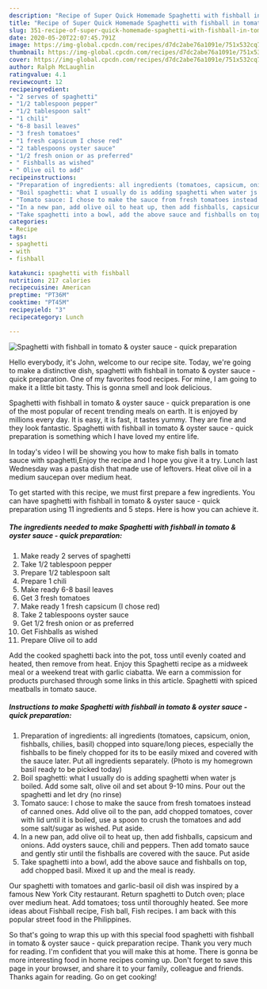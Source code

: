 ```yaml
---
description: "Recipe of Super Quick Homemade Spaghetti with fishball in tomato &amp;amp; oyster sauce - quick preparation"
title: "Recipe of Super Quick Homemade Spaghetti with fishball in tomato &amp;amp; oyster sauce - quick preparation"
slug: 351-recipe-of-super-quick-homemade-spaghetti-with-fishball-in-tomato-and-amp-oyster-sauce-quick-preparation
date: 2020-05-20T22:07:45.791Z
image: https://img-global.cpcdn.com/recipes/d7dc2abe76a1091e/751x532cq70/spaghetti-with-fishball-in-tomato-oyster-sauce-quick-preparation-recipe-main-photo.jpg
thumbnail: https://img-global.cpcdn.com/recipes/d7dc2abe76a1091e/751x532cq70/spaghetti-with-fishball-in-tomato-oyster-sauce-quick-preparation-recipe-main-photo.jpg
cover: https://img-global.cpcdn.com/recipes/d7dc2abe76a1091e/751x532cq70/spaghetti-with-fishball-in-tomato-oyster-sauce-quick-preparation-recipe-main-photo.jpg
author: Ralph McLaughlin
ratingvalue: 4.1
reviewcount: 12
recipeingredient:
- "2 serves of spaghetti"
- "1/2 tablespoon pepper"
- "1/2 tablespoon salt"
- "1 chili"
- "6-8 basil leaves"
- "3 fresh tomatoes"
- "1 fresh capsicum I chose red"
- "2 tablespoons oyster sauce"
- "1/2 fresh onion or as preferred"
- " Fishballs as wished"
- " Olive oil to add"
recipeinstructions:
- "Preparation of ingredients: all ingredients (tomatoes, capsicum, onion, fishballs, chilies, basil) chopped into square/long pieces, especially the fishballs to be finely chopped for its to be easily mixed and covered with the sauce later. Put all ingredients separately. (Photo is my homegrown basil ready to be picked today)"
- "Boil spaghetti: what I usually do is adding spaghetti when water js boiled. Add some salt, olive oil and set about 9-10 mins. Pour out the spaghetti and let dry (no rinse)"
- "Tomato sauce: I chose to make the sauce from fresh tomatoes instead of canned ones. Add olive oil to the pan, add chopped tomatoes, cover with lid until it is boiled, use a spoon to crush the tomatoes and add some salt/sugar as wished. Put aside."
- "In a new pan, add olive oil to heat up, then add fishballs, capsicum and onions. Add oysters sauce, chili and peppers. Then add tomato sauce and gently stir until the fishballs are covered with the sauce. Put aside"
- "Take spaghetti into a bowl, add the above sauce and fishballs on top, add chopped basil. Mixed it up and the meal is ready."
categories:
- Recipe
tags:
- spaghetti
- with
- fishball

katakunci: spaghetti with fishball 
nutrition: 217 calories
recipecuisine: American
preptime: "PT36M"
cooktime: "PT45M"
recipeyield: "3"
recipecategory: Lunch

---
```



![Spaghetti with fishball in tomato &amp; oyster sauce - quick preparation](https://img-global.cpcdn.com/recipes/d7dc2abe76a1091e/751x532cq70/spaghetti-with-fishball-in-tomato-oyster-sauce-quick-preparation-recipe-main-photo.jpg)

Hello everybody, it's John, welcome to our recipe site. Today, we're going to make a distinctive dish, spaghetti with fishball in tomato &amp; oyster sauce - quick preparation. One of my favorites food recipes. For mine, I am going to make it a little bit tasty. This is gonna smell and look delicious.

Spaghetti with fishball in tomato &amp; oyster sauce - quick preparation is one of the most popular of recent trending meals on earth. It is enjoyed by millions every day. It is easy, it is fast, it tastes yummy. They are fine and they look fantastic. Spaghetti with fishball in tomato &amp; oyster sauce - quick preparation is something which I have loved my entire life.

In today&#39;s video I will be showing you how to make fish balls in tomato sauce with spaghetti,Enjoy the recipe and I hope you give it a try. Lunch last Wednesday was a pasta dish that made use of leftovers. Heat olive oil in a medium saucepan over medium heat.


To get started with this recipe, we must first prepare a few ingredients. You can have spaghetti with fishball in tomato &amp; oyster sauce - quick preparation using 11 ingredients and 5 steps. Here is how you can achieve it.

<!--inarticleads1-->

##### The ingredients needed to make Spaghetti with fishball in tomato &amp; oyster sauce - quick preparation:

1. Make ready 2 serves of spaghetti
1. Take 1/2 tablespoon pepper
1. Prepare 1/2 tablespoon salt
1. Prepare 1 chili
1. Make ready 6-8 basil leaves
1. Get 3 fresh tomatoes
1. Make ready 1 fresh capsicum (I chose red)
1. Take 2 tablespoons oyster sauce
1. Get 1/2 fresh onion or as preferred
1. Get  Fishballs as wished
1. Prepare  Olive oil to add


Add the cooked spaghetti back into the pot, toss until evenly coated and heated, then remove from heat. Enjoy this Spaghetti recipe as a midweek meal or a weekend treat with garlic ciabatta. We earn a commission for products purchased through some links in this article. Spaghetti with spiced meatballs in tomato sauce. 

<!--inarticleads2-->

##### Instructions to make Spaghetti with fishball in tomato &amp; oyster sauce - quick preparation:

1. Preparation of ingredients: all ingredients (tomatoes, capsicum, onion, fishballs, chilies, basil) chopped into square/long pieces, especially the fishballs to be finely chopped for its to be easily mixed and covered with the sauce later. Put all ingredients separately. (Photo is my homegrown basil ready to be picked today)
1. Boil spaghetti: what I usually do is adding spaghetti when water js boiled. Add some salt, olive oil and set about 9-10 mins. Pour out the spaghetti and let dry (no rinse)
1. Tomato sauce: I chose to make the sauce from fresh tomatoes instead of canned ones. Add olive oil to the pan, add chopped tomatoes, cover with lid until it is boiled, use a spoon to crush the tomatoes and add some salt/sugar as wished. Put aside.
1. In a new pan, add olive oil to heat up, then add fishballs, capsicum and onions. Add oysters sauce, chili and peppers. Then add tomato sauce and gently stir until the fishballs are covered with the sauce. Put aside
1. Take spaghetti into a bowl, add the above sauce and fishballs on top, add chopped basil. Mixed it up and the meal is ready.


Our spaghetti with tomatoes and garlic-basil oil dish was inspired by a famous New York City restaurant. Return spaghetti to Dutch oven; place over medium heat. Add tomatoes; toss until thoroughly heated. See more ideas about Fishball recipe, Fish ball, Fish recipes. I am back with this popular street food in the Philippines. 

So that's going to wrap this up with this special food spaghetti with fishball in tomato &amp; oyster sauce - quick preparation recipe. Thank you very much for reading. I'm confident that you will make this at home. There is gonna be more interesting food in home recipes coming up. Don't forget to save this page in your browser, and share it to your family, colleague and friends. Thanks again for reading. Go on get cooking!
